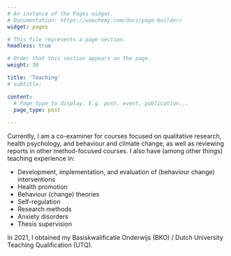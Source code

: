 ```yaml
---
# An instance of the Pages widget.
# Documentation: https://wowchemy.com/docs/page-builder/
widget: pages

# This file represents a page section.
headless: true

# Order that this section appears on the page.
weight: 30

title: 'Teaching'
# subtitle:

content:
  # Page type to display. E.g. post, event, publication...
  page_type: post
  
---
```



Currently, I am a co-examiner for courses focused on qualitative research, health psychology, and behaviour and climate change, as well as reviewing reports in other method-focused courses. I also have (among other things) teaching experience in:

- Development, implementation, and evaluation of (behaviour change) interventions
- Health promotion
- Behaviour (change) theories
- Self-regulation
- Research methods
- Anxiety disorders
- Thesis supervision

In 2021, I obtained my Basiskwalificatie Onderwijs (BKO) / Dutch University Teaching Qualification (UTQ).
